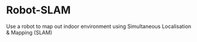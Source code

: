 # Robot-SLAM
Use a robot to map out indoor environment using Simultaneous Localisation &amp; Mapping (SLAM)
